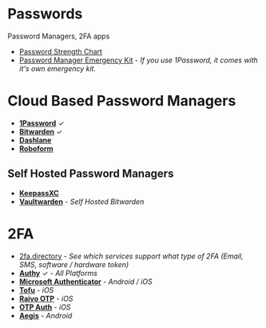 # Passwords
Password Managers, 2FA apps

- [Password Strength Chart](https://hivesystems.io/blog/are-your-passwords-in-the-green)
- [Password Manager Emergency Kit](https://passwordbits.com/password-manager-emergency-sheet) - _If you use 1Password, it comes with it's own emergency kit._

# Cloud Based Password Managers

- [**1Password**](https://1password.com) ✓
- [**Bitwarden**](https://bitwarden.com) ✓
- [**Dashlane**](https://dashlane.com)
- [**Roboform**](https://roboform.com)

## Self Hosted Password Managers

- [**KeepassXC**](https://keepassxc.org)
- [**Vaultwarden**](https://github.com/dani-garcia/vaultwarden) - _Self Hosted Bitwarden_

# 2FA

- [2fa.directory](https://2fa.directory/int) - _See which services support what type of 2FA (Email, SMS, software / hardware token)_
- [**Authy**](https://authy.com) ✓ - _All Platforms_
- [**Microsoft Authenticator**](https://www.microsoft.com/en-us/security/mobile-authenticator-app) - _Android / iOS_
- [**Tofu**](https://tofuauth.com) - _iOS_
- [**Raivo OTP**](https://github.com/raivo-otp/ios-application#readme) - _iOS_
- [**OTP Auth**](https://apps.apple.com/ca/app/otp-auth/id659877384) - _iOS_
- [**Aegis**](https://getaegis.app) - _Android_
